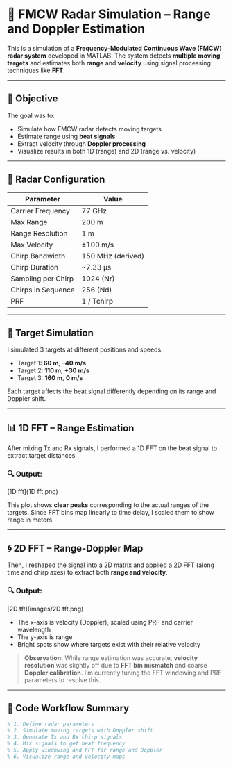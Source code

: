 # 📡 FMCW Radar Simulation – Range and Doppler Estimation

This is a simulation of a **Frequency-Modulated Continuous Wave (FMCW) radar system** developed in MATLAB. The system detects **multiple moving targets** and estimates both **range** and **velocity** using signal processing techniques like **FFT**.

---

## 🎯 Objective

The goal was to:
- Simulate how FMCW radar detects moving targets
- Estimate range using **beat signals**
- Extract velocity through **Doppler processing**
- Visualize results in both 1D (range) and 2D (range vs. velocity)

---

## 📐 Radar Configuration

| Parameter             | Value                 |
|----------------------|-----------------------|
| Carrier Frequency     | 77 GHz                |
| Max Range             | 200 m                 |
| Range Resolution      | 1 m                   |
| Max Velocity          | ±100 m/s              |
| Chirp Bandwidth       | 150 MHz (derived)     |
| Chirp Duration        | ~7.33 µs              |
| Sampling per Chirp    | 1024 (Nr)             |
| Chirps in Sequence    | 256 (Nd)              |
| PRF                   | 1 / Tchirp            |

---

## 🧪 Target Simulation

I simulated 3 targets at different positions and speeds:

- Target 1: **60 m**, **–40 m/s**
- Target 2: **110 m**, **+30 m/s**
- Target 3: **160 m**, **0 m/s**

Each target affects the beat signal differently depending on its range and Doppler shift.

---

## 📊 1D FFT – Range Estimation

After mixing Tx and Rx signals, I performed a 1D FFT on the beat signal to extract target distances.

### 🔍 Output:
[1D fft](1D fft.png)

This plot shows **clear peaks** corresponding to the actual ranges of the targets. Since FFT bins map linearly to time delay, I scaled them to show range in meters.

---

## 🌀 2D FFT – Range-Doppler Map

Then, I reshaped the signal into a 2D matrix and applied a 2D FFT (along time and chirp axes) to extract both **range and velocity**.

### 🔍 Output:
[2D fft](images/2D fft.png)

- The x-axis is velocity (Doppler), scaled using PRF and carrier wavelength
- The y-axis is range
- Bright spots show where targets exist with their relative velocity

> **Observation:** While range estimation was accurate, **velocity resolution** was slightly off due to **FFT bin mismatch** and coarse **Doppler calibration**. I’m currently tuning the FFT windowing and PRF parameters to resolve this.

---

## 📌 Code Workflow Summary

```matlab
% 1. Define radar parameters
% 2. Simulate moving targets with Doppler shift
% 3. Generate Tx and Rx chirp signals
% 4. Mix signals to get beat frequency
% 5. Apply windowing and FFT for range and Doppler
% 6. Visualize range and velocity maps
